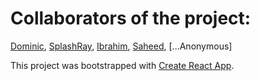 # Collaborators of the project: 
[Dominic](https://github.com/Decryptus007/),
[SplashRay](https://github.com/splashray/),
[Ibrahim](https://github.com/stopbegging95),
[Saheed](https://github.com/DevSeedorf),
[...Anonymous]

This project was bootstrapped with [Create React App](https://github.com/facebook/create-react-app).
